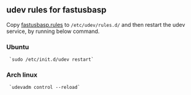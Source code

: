## udev rules for fastusbasp

Copy [fastusbasp.rules](fastusbasp.rules) to `/etc/udev/rules.d/` and then restart the udev service,
     by running below command.  
### Ubuntu
     `sudo /etc/init.d/udev restart`  
### Arch linux
     `udevadm control --reload`


